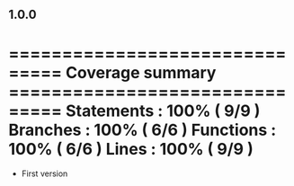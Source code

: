 ## 1.0.0
=============================== Coverage summary ===============================
Statements   : 100% ( 9/9 )
Branches     : 100% ( 6/6 )
Functions    : 100% ( 6/6 )
Lines        : 100% ( 9/9 )
================================================================================

* First version